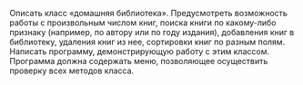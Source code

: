 Описать класс «домашняя библиотека». Предусмотреть возможность 
работы с произвольным числом книг, поиска книги по какому-либо
признаку (например, по автору или по году издания), добавления книг в
библиотеку, удаления книг из нее, сортировки книг по разным полям.
Написать программу, демонстрирующую работу с этим классом.
Программа
должна содержать меню, позволяющее осуществить проверку всех
методов класса.
